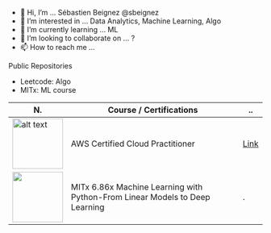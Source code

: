 - 👋 Hi, I’m ... Sébastien Beignez @sbeignez 
- 👀 I’m interested in ... Data Analytics, Machine Learning, Algo
- 🌱 I’m currently learning ... ML
- 💞️ I’m looking to collaborate on ... ?
- 📫 How to reach me ...

Public Repositories
* Leetcode: Algo
* MITx: ML course


N. | Course / Certifications | ..
--- | --- | ---
<img src="https://images.credly.com/size/680x680/images/68468004-5a85-4f3b-bc58-590773979486/AWS-CloudPractitioner-2020.png" alt="alt text" width="100" height="100"> | AWS Certified Cloud Practitioner |  [Link](https://www.credly.com/badges/1cd2a747-1890-4a9f-8185-a784010b5597)
<img src="https://user-images.githubusercontent.com/7813082/137624195-2ce519d7-252f-49e0-81ce-78105de7dd80.png" width="100" height="100"> | MITx 6.86x Machine Learning with Python-From Linear Models to Deep Learning | .
